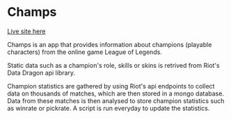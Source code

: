 # Champs

[Live site here](champs-gaming.herokuapp.com/)

Champs is an app that provides information about champions (playable characters) from the online game League of Legends. 

Static data such as a champion's role, skills or skins is retrived from Riot's Data Dragon api library. 

Champion statistics are gathered by using Riot's api endpoints to collect data on thousands of matches, which are then stored in a mongo database. Data from these matches is then analysed to store champion statistics such as winrate or pickrate. A script is run everyday to update the statistics.




